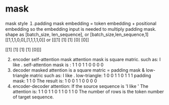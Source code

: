 # mask
mask style
１.padding mask
embedding = token embedding + positional embedding
so the embedding input is needed to multiply padding mask.
shape as [batch_size, len_sequence], or [batch_size,len_sequence,1]
[[1,1,1,0,0],[1,1,1,1,0]]
or 
[[[1]
  [1]
  [1]
  [0]
  [0]]

 [[1]
  [1]
  [1]
  [1]
  [0]]]
  
  2. encoder self-attention mask
  attention mask is square matric.
  such as: I like <pad>.
  self-attention mask is :
  1 1 0
  1 1 0
  0 0 0
  3. decoder masked attention is a square matric = padding mask & low-triangle matric
  such as: I like <pad>.
  low-triangle:
  1 0 0
  1 1 0
  1 1 1
  padding mask:
  1
  1
  0
  The result is:
  1 0 0
  1 1 0
  0 0 0
  4. encoder-decoder attention:
  If the source sequence is 'I like <pad>'
  The attention is:
  1 1 0
  1 1 0
  1 1 0
  1 1 0
  The number of rows is the token number of target sequence.
  
